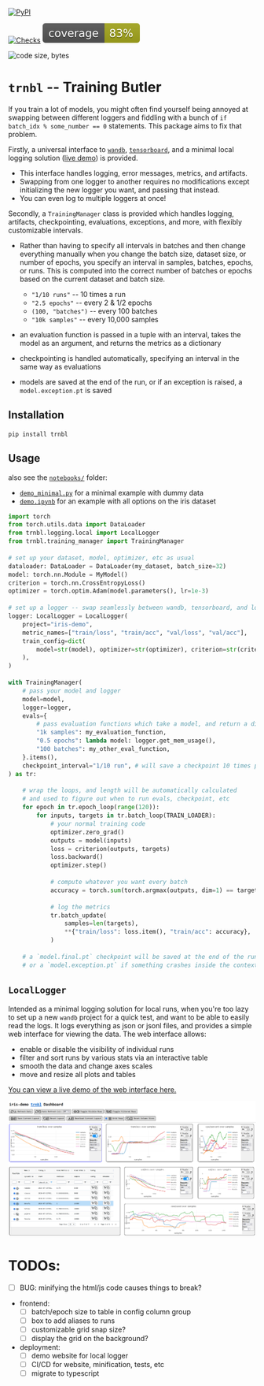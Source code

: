 [![PyPI](https://img.shields.io/pypi/v/trnbl)](https://pypi.org/project/trnbl/)
<!-- ![PyPI - Downloads](https://img.shields.io/pypi/dm/trnbl) -->
[![Checks](https://github.com/mivanit/trnbl/actions/workflows/checks.yml/badge.svg)](https://github.com/mivanit/trnbl/actions/workflows/checks.yml)
[![Coverage](docs/coverage/coverage.svg)](docs/coverage/coverage.txt)
<!-- ![GitHub commit activity](https://img.shields.io/github/commit-activity/t/mivanit/trnbl) -->
<!-- ![GitHub closed pull requests](https://img.shields.io/github/issues-pr-closed/mivanit/trnbl) -->
![code size, bytes](https://img.shields.io/github/languages/code-size/mivanit/trnbl)

# `trnbl` -- **Tr**ai**n**ing **B**ut**l**er

If you train a lot of models, you might often find yourself being annoyed at swapping between different loggers and fiddling with a bunch of `if batch_idx % some_number == 0` statements. This package aims to fix that problem.

Firstly, a universal interface to [`wandb`](https://github.com/wandb/wandb), [`tensorboard`](https://github.com/tensorflow/tensorboard), and a minimal local logging solution ([live demo](https://miv.name/trnbl/iris-demo/index.html)) is provided. 

- This interface handles logging, error messages, metrics, and artifacts.
- Swapping from one logger to another requires no modifications except initializing the new logger you want, and passing that instead. 
- You can even log to multiple loggers at once!

Secondly, a `TrainingManager` class is provided which handles logging, artifacts, checkpointing, evaluations, exceptions, and more, with flexibly customizable intervals.

- Rather than having to specify all intervals in batches and then change everything manually when you change the batch size, dataset size, or number of epochs, you specify an interval in samples, batches, epochs, or runs. This is computed into the correct number of batches or epochs based on the current dataset and batch size.
	- `"1/10 runs"` -- 10 times a run
	- `"2.5 epochs"` -- every 2 & 1/2 epochs
	- `(100, "batches")` -- every 100 batches
	- `"10k samples"` -- every 10,000 samples

- an evaluation function is passed in a tuple with an interval, takes the model as an argument, and returns the metrics as a dictionary

- checkpointing is handled automatically, specifying an interval in the same way as evaluations

- models are saved at the end of the run, or if an exception is raised, a `model.exception.pt` is saved

## Installation

```
pip install trnbl
```

## Usage

also see the [`notebooks/`](https://github.com/mivanit/trnbl/tree/main/notebooks) folder:
 - [`demo_minimal.py`]([notebooks/](https://github.com/mivanit/trnbl/tree/main/notebooks)demo_minimal.ipynb) for a minimal example with dummy data
 - [`demo.ipynb`]([notebooks/](https://github.com/mivanit/trnbl/tree/main/notebooks)demo.ipynb) for an example with all options on the iris dataset

```python
import torch
from torch.utils.data import DataLoader
from trnbl.logging.local import LocalLogger
from trnbl.training_manager import TrainingManager

# set up your dataset, model, optimizer, etc as usual
dataloader: DataLoader = DataLoader(my_dataset, batch_size=32)
model: torch.nn.Module = MyModel()
criterion = torch.nn.CrossEntropyLoss()
optimizer = torch.optim.Adam(model.parameters(), lr=1e-3)

# set up a logger -- swap seamlessly between wandb, tensorboard, and local logging
logger: LocalLogger = LocalLogger(
	project="iris-demo",
	metric_names=["train/loss", "train/acc", "val/loss", "val/acc"],
	train_config=dict(
		model=str(model), optimizer=str(optimizer), criterion=str(criterion)
	),
)

with TrainingManager(
	# pass your model and logger
	model=model,
	logger=logger,
	evals={
		# pass evaluation functions which take a model, and return a dict of metrics
		"1k samples": my_evaluation_function,
		"0.5 epochs": lambda model: logger.get_mem_usage(),
		"100 batches": my_other_eval_function,
	}.items(),
	checkpoint_interval="1/10 run", # will save a checkpoint 10 times per run
) as tr:

	# wrap the loops, and length will be automatically calculated
	# and used to figure out when to run evals, checkpoint, etc
	for epoch in tr.epoch_loop(range(120)):
		for inputs, targets in tr.batch_loop(TRAIN_LOADER):
			# your normal training code
			optimizer.zero_grad()
			outputs = model(inputs)
			loss = criterion(outputs, targets)
			loss.backward()
			optimizer.step()

			# compute whatever you want every batch
			accuracy = torch.sum(torch.argmax(outputs, dim=1) == targets).item() / len(targets)
			
			# log the metrics
			tr.batch_update(
				samples=len(targets),
				**{"train/loss": loss.item(), "train/acc": accuracy},
			)

	# a `model.final.pt` checkpoint will be saved at the end of the run,
	# or a `model.exception.pt` if something crashes inside the context
```



## `LocalLogger`

Intended as a minimal logging solution for local runs, when you're too lazy to set up a new `wandb` project for a quick test, and want to be able to easily read the logs. It logs everything as json or jsonl files, and provides a simple web interface for viewing the data. The web interface allows:

- enable or disable the visibility of individual runs
- filter and sort runs by various stats via an interactive table
- smooth the data and change axes scales
- move and resize all plots and tables

[You can view a live demo of the web interface here.](https://miv.name/trnbl/iris-demo/index.html)

[![](docs/assets/trnbl-dashboard.png)](https://miv.name/trnbl/iris-demo/index.html)


# TODOs:

- [ ] BUG: minifying the html/js code causes things to break?

- frontend:
	- [ ] batch/epoch size to table in config column group
	- [ ] box to add aliases to runs
	- [ ] customizable grid snap size? 
	- [ ] display the grid on the background?

- deployment:
	- [ ] demo website for local logger
	- [ ] CI/CD for website, minification, tests, etc
	- [ ] migrate to typescript